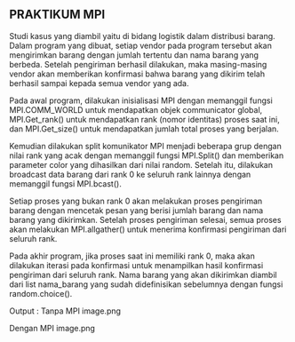 ## PRAKTIKUM MPI

Studi kasus yang diambil yaitu di bidang logistik dalam distribusi barang. Dalam program yang dibuat, setiap vendor pada program tersebut akan mengirimkan barang dengan jumlah tertentu dan nama barang yang berbeda. Setelah pengiriman berhasil dilakukan, maka masing-masing vendor akan memberikan konfirmasi bahwa barang yang dikirim telah berhasil sampai kepada semua vendor yang ada.

Pada awal program, dilakukan inisialisasi MPI dengan memanggil fungsi MPI.COMM_WORLD untuk mendapatkan objek communicator global, MPI.Get_rank() untuk mendapatkan rank (nomor identitas) proses saat ini, dan MPI.Get_size() untuk mendapatkan jumlah total proses yang berjalan.

Kemudian dilakukan split komunikator MPI menjadi beberapa grup dengan nilai rank yang acak dengan memanggil fungsi MPI.Split() dan memberikan parameter color yang dihasilkan dari nilai random. Setelah itu, dilakukan broadcast data barang dari rank 0 ke seluruh rank lainnya dengan memanggil fungsi MPI.bcast().

Setiap proses yang bukan rank 0 akan melakukan proses pengiriman barang dengan mencetak pesan yang berisi jumlah barang dan nama barang yang dikirimkan. Setelah proses pengiriman selesai, semua proses akan melakukan MPI.allgather() untuk menerima konfirmasi pengiriman dari seluruh rank.

Pada akhir program, jika proses saat ini memiliki rank 0, maka akan dilakukan iterasi pada konfirmasi untuk menampilkan hasil konfirmasi pengiriman dari seluruh rank. Nama barang yang akan dikirimkan diambil dari list nama_barang yang sudah didefinisikan sebelumnya dengan fungsi random.choice().

Output :
Tanpa MPI
image.png

Dengan MPI
image.png
